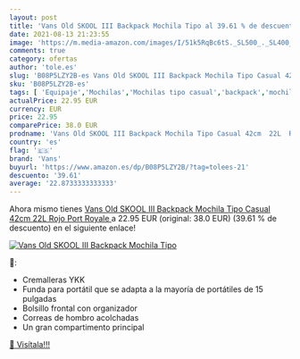 ```yaml
---
layout: post
title: 'Vans Old SKOOL III Backpack Mochila Tipo al 39.61 % de descuento'
date: 2021-08-13 21:23:55
image: 'https://m.media-amazon.com/images/I/51k5RqBc6tS._SL500_._SL400_.jpg'
comments: true
category: ofertas
author: 'tole.es'
slug: 'B08P5LZY2B-es Vans Old SKOOL III Backpack Mochila Tipo Casual 42cm 22L...'
sku: 'B08P5LZY2B-es'
tags: [ 'Equipaje','Mochilas','Mochilas tipo casual','backpack','mochila','vans', ]
actualPrice: 22.95 EUR
currency: EUR
price: 22.95
comparePrice: 38.0 EUR
prodname: 'Vans Old SKOOL III Backpack Mochila Tipo Casual 42cm  22L  Rojo  Port Royale '
country: 'es'
flag: '🇪🇸'
brand: 'Vans'
buyurl: 'https://www.amazon.es/dp/B08P5LZY2B/?tag=tolees-21'
descuento: '39.61'
average: '22.8733333333333'
---
```


Ahora mismo tienes [Vans Old SKOOL III Backpack Mochila Tipo Casual 42cm  22L  Rojo  Port Royale ](https://www.amazon.es/dp/B08P5LZY2B/?tag=tolees-21) a 22.95 EUR (original: 38.0 EUR) (39.61 %  de descuento) en el siguiente enlace!

[![Vans Old SKOOL III Backpack Mochila Tipo](https://m.media-amazon.com/images/I/51k5RqBc6tS._SL500_._SL400_.jpg)](https://www.amazon.es/dp/B08P5LZY2B/?tag=tolees-21)

🔎:

- Cremalleras YKK
- Funda para portátil que se adapta a la mayoría de portátiles de 15 pulgadas
- Bolsillo frontal con organizador
- Correas de hombro acolchadas
- Un gran compartimento principal

[🛒 Visítala!!!](https://www.amazon.es/dp/B08P5LZY2B/?tag=tolees-21)
